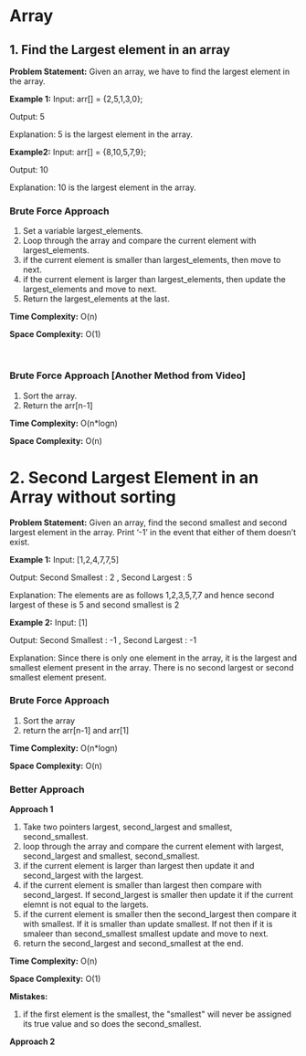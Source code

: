 # Array

## 1. Find the Largest element in an array

**Problem Statement:** Given an array, we have to find the largest element in the array.

**Example 1:**
Input: arr[] = {2,5,1,3,0};

Output: 5

Explanation: 5 is the largest element in the array. 
<br>

**Example2:**
Input: arr[] = {8,10,5,7,9};

Output: 10

Explanation: 10 is the largest element in the array. 


### Brute Force Approach

1. Set a variable largest_elements.
2. Loop through the array and compare the current element with largest_elements.
3. if the current element is smaller than largest_elements, then move to next.
4. if the current element is larger than largest_elements, then update the largest_elements and move to next.
5. Return the largest_elements at the last.

**Time Complexity:** O(n)

**Space Complexity:** O(1)

<br>

### Brute Force Approach [Another Method from Video]

1. Sort the array.
2. Return the arr[n-1]

**Time Complexity:** O(n*logn)

**Space Complexity:** O(n)

# 2. Second Largest Element in an Array without sorting

**Problem Statement:** Given an array, find the second smallest and second largest element in the array. Print ‘-1’ in the event that either of them doesn’t exist.

**Example 1:**
Input: [1,2,4,7,7,5]

Output: Second Smallest : 2        <t>,     Second Largest : 5

Explanation: The elements are as follows 1,2,3,5,7,7 and hence second largest of these is 5 and second smallest is 2

**Example 2:**
Input: [1]

Output: Second Smallest : -1      <t>,      Second Largest : -1

Explanation: Since there is only one element in the array, it is the largest and smallest element present in the array. There is no second largest or second smallest element present.


### Brute Force Approach

1. Sort the array
2. return the arr[n-1] and arr[1]

**Time Complexity:** O(n*logn)

**Space Complexity:** O(n)

### Better Approach

**Approach 1**

1. Take two pointers largest, second_largest and smallest, second_smallest.
2. loop through the array and compare the current element with largest, second_largest and smallest, second_smallest.
3. if the current element is larger than largest then update it and second_largest with the largest.
4. if the current element is smaller than largest then compare with second_largest. If second_largest is smaller then update it if the current elemnt is not equal to the largets.
5. if the current element is smaller then the second_largest then compare it with smallest. If it is smaller than update smallest. If not then if it is smaleer than second_smallest smallest update and move to next.
6. return the second_largest and second_smallest at the end.


**Time Complexity:** O(n)

**Space Complexity:** O(1)

**Mistakes:**
1. if the first element is the smallest, the "smallest" will never be assigned its true value and so does the second_smallest.


**Approach 2**



